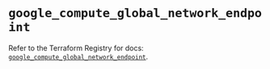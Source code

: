 # `google_compute_global_network_endpoint`

Refer to the Terraform Registry for docs: [`google_compute_global_network_endpoint`](https://registry.terraform.io/providers/hashicorp/google-beta/5.15.0/docs/resources/google_compute_global_network_endpoint).
